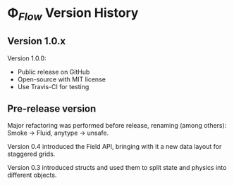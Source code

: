 # Φ<sub>*Flow*</sub> Version History

## Version 1.0.x


Version 1.0.0:

- Public release on GitHub
- Open-source with MIT license
- Use Travis-CI for testing


## Pre-release version

Major refactoring was performed before release, renaming (among others): Smoke &rarr; Fluid, anytype &rarr; unsafe.

Version 0.4 introduced the Field API, bringing with it a new data layout for staggered grids.

Version 0.3 introduced structs and used them to split state and physics into different objects.
